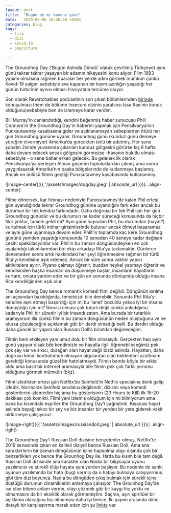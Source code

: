 ```yaml
---
layout: post
title:  "Bugün de mi kunduz günü"
date:   2020-06-06 18:40:40 +0200
categories: blog
tags:
  - film
  - dizi
  - kovid-19
  - popculture
  
---
```


The Groundhog Day (‘Bugün Aslında Dündü’ olarak çevrilmiş Türkçeye) aynı günü tekrar tekrar yaşayan bir adamın hikayesini konu alıyor. Film 1993 yapımı olmasına rağmen buaralar her yerde adını görmek mümkün çünkü Kovid-19 salgını sebebiyle eve kapanan bir kısım azınlığın yaşadığı her günün birbirinin aynısı olması hissiyatına tercüme oluyor. 

Son olarak Rewatchables podcastinin son çıkan bölümlerinden [birinde](https://art19.com/shows/the-rewatchables/episodes/9509c1f4-6c0f-4495-a444-1d08c2a6922e) konuşulması (hem de bölüme Insecure dizinin yaratıcısı Issa Rae’nin konuk olduğunu)sebebiyle ben de izlemeye karar verdim.

Bill Murray’in canlandırdığı, kendini beğenmiş haber sunucusu Phill Connors’ın the Groundhog Day’in haberini yapmak için Pensilvanya’nın Punxsutawney kasabasına gider ve açıklanamayan sebeplerden ötürü her gün Groundhog gününe uyanır.  Groundhog günü (kunduz günü demeye yüreğim elvermiyor) Amerika’da gerçekten ünlü bir adetmiş. Her sene şubatın 2sinde yuvasında çıkarılan kunduz gölgesini görürse kış 6 hafta daha devam edecek ancak gölgesini görmezse -havanın bulutlu olması sebebiyle - o sene bahar erken gelecek.  Bu gelenek ilk olarak Pensilvanya’ya yerleşen Alman göçmen topluluklardan çıkmış ama sonra yaygınlaşarak Amerika’nın başka bölgelerinde de kutlanmaya başlamış. Ancak en ünlüsü filmin geçtiği Punxsutawney kasabasında kutlananmış. 

![image-center]({{ '/assets/images/dogday.jpeg' | absolute_url }}){: .align-center}

Filme dönersek, kar fırtınası nedeniyle Punxsutawney’de kalan Phil ertesi gün uyandığında tekrar Groundhog gününe uyandığını fark eder ancak bu durumun bir tek kendisi farkındadır. Daha doğrusu bir tek Phil için her gün Groundhog günüdür ve bu durumun ne kadar süreceği konusunda da hiçbir fikri yoktur, tanıdık geldi mi? Aynı güne hapsolan Phil, bu durumdan (hayat?) kurtulmak için türlü intihar girişimlerinde bulunur ancak ölmeyi başaramaz ve aynı güne uyanmaya devam eder. Phill’in toplamda kaç kere Groundhog gününü yeniden yaşadığı konusunda 10 seneden 40 seneye kadar değişen çeşitli spekülasyonlar var. Phil’in bu zaman döngüsündeyken en çok oyalandığı takıntılarından biri ekip arkadaşı Rita’yu tavlamaktır.  Günlerce denemeden sonra artık hakkındaki her şeyi öğrenmesine rağmen bir türlü Rita’yı kendisine aşık edemez. Ancak bir süre sonra vaktini yapıcı aktivitelere ayırır. Piyano çalmayı öğrenir, buzdan heykel yapmayı öğrenir ve kendisinden başka insanları da düşünmeye başlar, insanların hayatlarını kurtarır, onlara yardım eder ve bir gün en sonunda dönüşmüş olduğu insana Rita kendiliğinden aşık olur.

The Groundhog Day bence romantik komedi filmi değildi. Döngünün kırılma anı açısından bakıldığında, temelsizdi bile denebilir. Sonunda Phil Rita’yı kendine aşık etmeyi başardığı için mi bu ‘lanet’ bozuldu yoksa iyi bir insana dönüştüğü için mi? İkincisi olması çok tutarlı değil çünkü anladığımız kadarıyla Phil bir süredir iyi bir insandı zaten. Ama burada bir tutarlılık aramıyorum illa çünkü filmin bu zaman döngüsünün neden oluştuğunu ve ne olursa çözüleceğini açıklamak gibi bir derdi olmadığı belli. Bu derdin olduğu daha güncel bir yapım olan Russian Doll’a birazdan değineceğim.

Filmin beni etkileyen yanı umut dolu bir film olmasıydı. Gerçekten hep aynı günü yaşıyor olsak bile kendimizle ve hayatla ilgili öğrenebileceğimiz pek çok şey var ve sıkıcı, durağan olan hayat değil biziz aslında. Hayattan, daha doğrusu kendi kontrolümde olmayan olgulardan olan beklentimi azaltmam gerektiği konusunda güzel bir hatırlatmaydı. Filmin bende böyle bir etkisi oldu ama basit bir internet aramasıyla bile filmin pek çok farklı yorumu olduğunu görmek mümkün ([bkz](https://www.mentalfloss.com/article/55243/8-creative-interpretations-groundhog-day)). 

Filmi izledikten ertesi gün Netflix’de Seinfeld’in Netflix specialına denk gelip izledik. Normalde Seinfeld sevdalısı değilimdir, dizisini veya komedi gösterilerini izlemedim hiç ama bu gösterisinin (23 Hours to Kill) ilk 15-20 dakikası çok komikti. Filmi yeni izlemiş olduğum için mi bilmiyorum ama bana bu kısımdaki espriler the Groundhog Day’i çağrıştırdı. Kısacası hayat aslında bayağı sıkıcı bir şey ve biz insanlar bir yerden bir yere giderek vakit öldürmeye çalışıyoruz. 

![image-right]({{ '/assets/images/russiandoll.jpeg' | absolute_url }}){: .align-right}

The Groundhog Day’i Russian Doll dizisine benzetenler olmuş. Netflix’te 2019 senesinde çıkan en kaliteli diziydi bence Russian Doll. Ama ana karakterlerin bir zaman döngüsünün içine hapsolma olayı dışında çok bir benzerlikleri yok bence the Grounhog Day ile. Hatta bu kısım bile tam değil. Russian Doll dizisinde ana karakter olan Nadia bir bilgisayar oyunu yazılımcısı ve sürekli ölüp hayata aynı yerden başlıyor. Bu nedenle de sanki oyunun yazılımında bir hata (bug) varmış da o hatayı bulmaya çalışıyormuş gibi tüm dizi boyunca. Nadia bu döngüden çıkış bulmak için sürekli içine düştüğü durumun dinamiklerini anlamaya çalışıyor. The Grounhog Day’de ise olan bitene anlam verme, olayı çözmek gibi bir kaygı hiç yoktu ve olmamasını da bir eksiklik olarak görmemiştim. Saçma, aşırı spiritüel bir açıklama olacağına hiç olmaması daha iyi bence. İki yapım arasında daha detaylı bir karşılaştırma merak eden için şu [linkte](https://www.vulture.com/2019/02/russian-doll-groundhog-day-time-loop-rules.html) var. 

